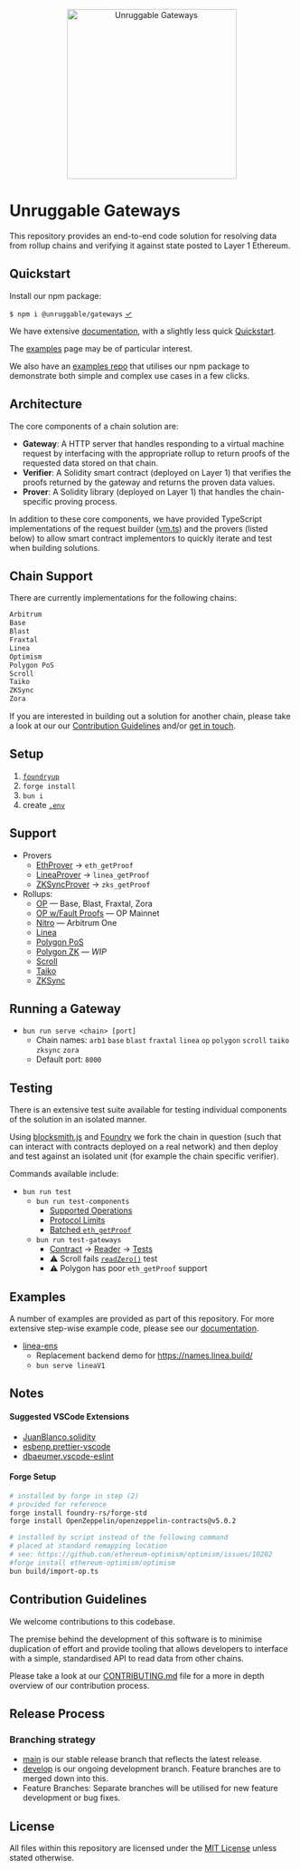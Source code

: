 <p align="center">
    <img src="https://raw.githubusercontent.com/unruggable-labs/unruggable-gateways/main/unruggable-logo-black.png" style = "width:300px;" alt = "Unruggable Gateways" />
</p>

# Unruggable Gateways

This repository provides an end-to-end code solution for resolving data from rollup chains and verifying it against state posted to Layer 1 Ethereum.

## Quickstart

Install our npm package:

`$ npm i @unruggable/gateways` [&check;](https://www.npmjs.com/package/@unruggable/unruggable-gateways)

We have extensive [documentation](https://gateway-docs.unruggable.com), with a slightly less quick [Quickstart](https://gateway-docs.unruggable.com/quickstart). 

The [examples](https://gateway-docs.unruggable.com/examples) page may be of particular interest. 

We also have an [examples repo](https://github.com/unruggable-labs/gateway-examples) that utilises our npm package to demonstrate both simple and complex use cases in a few clicks.

## Architecture

The core components of a chain solution are:

- **Gateway**: A HTTP server that handles responding to a virtual machine request by interfacing with the appropriate rollup to return proofs of the requested data stored on that chain.
- **Verifier**: A Solidity smart contract (deployed on Layer 1) that verifies the proofs returned by the gateway and returns the proven data values.
- **Prover**: A Solidity library (deployed on Layer 1) that handles the chain-specific proving process.

In addition to these core components, we have provided TypeScript implementations of the request builder ([vm.ts](https://github.com/unruggable-labs/unruggable-gateways/blob/main/v2/src/vm.ts)) and the provers (listed below) to allow smart contract implementors to quickly iterate and test when building solutions.

## Chain Support

There are currently implementations for the following chains:

```bash
Arbitrum
Base
Blast
Fraxtal
Linea
Optimism
Polygon PoS
Scroll
Taiko
ZKSync
Zora
```

If you are interested in building out a solution for another chain, please take a look at our our [Contribution Guidelines](#contribution-guidelines) and/or [get in touch](https://unruggable.com/contact).

## Setup

1. [`foundryup`](https://book.getfoundry.sh/getting-started/installation)
1. `forge install`
1. `bun i`
1. create [`.env`](./.env.example)

## Support
* Provers
	* [EthProver](./src/eth//EthProver.ts) &rarr; `eth_getProof`
	* [LineaProver](./src/linea/LineaProver.ts) &rarr; `linea_getProof`
	* [ZKSyncProver](./src/zksync/ZKSyncProver.ts) &rarr; `zks_getProof`
* Rollups: 
	* [OP](./src/op/OPRollup.ts) &mdash; Base, Blast, Fraxtal, Zora
	* [OP w/Fault Proofs](./src/op/OPFaultRollup.ts) &mdash; OP Mainnet
	* [Nitro](./src/nitro/NitroRollup.ts) &mdash; Arbitrum One
	* [Linea](./src/linea/LineaRollup.ts)
	* [Polygon PoS](./src/polygon/PolygonPoSRollup.ts)
	* [Polygon ZK](./src/polygon/PolygonZKRollup.ts) &mdash; *WIP*
	* [Scroll](./src/scroll/ScrollRollup.ts)
	* [Taiko](./src/taiko/TaikoRollup.ts)
	* [ZKSync](./src/zksync/ZKSyncRollup.ts)

## Running a Gateway

* `bun run serve <chain> [port]`
	* Chain names: `arb1` `base` `blast` `fraxtal` `linea` `op` `polygon` `scroll` `taiko` `zksync` `zora`
	* Default port: `8000`

## Testing

There is an extensive test suite available for testing individual components of the solution in an isolated manner. 

Using [blocksmith.js](https://github.com/adraffy/blocksmith.js/) and [Foundry](https://getfoundry.sh/) we fork the chain in question (such that can interact with contracts deployed on a real network) and then deploy and test against an isolated unit (for example the chain specific verifier).

Commands available include:

* `bun run test`
	* `bun run test-components`
		* [Supported Operations](./test/components/ops.test.ts)
		* [Protocol Limits](./test/components/limits.test.ts)
		* [Batched `eth_getProof`](./test/components/proofs.test.ts)
	* `bun run test-gateways`
		* [Contract](./test/gateway/SlotDataContract.sol) &rarr; [Reader](./test/gateway/SlotDataReader.sol) &rarr; [Tests](./test/gateway/tests.ts)
		* ⚠️ Scroll fails [`readZero()`](./test/gateway/tests.ts#L26) test
		* ⚠️ Polygon has poor `eth_getProof` support

## Examples

A number of examples are provided as part of this repository. For more extensive step-wise example code, please see our [documentation](https://gateway-docs.unruggable.com/examples).

* [linea-ens](./test/v1/linea-ens.ts)
	* Replacement backend demo for https://names.linea.build/
	* `bun serve lineaV1`

## Notes

#### Suggested VSCode Extensions

* [JuanBlanco.solidity](https://marketplace.visualstudio.com/items?itemName=JuanBlanco.solidity)
* [esbenp.prettier-vscode](https://marketplace.visualstudio.com/items?itemName=esbenp.prettier-vscode)
* [dbaeumer.vscode-eslint](https://marketplace.visualstudio.com/items?itemName=dbaeumer.vscode-eslint)

#### Forge Setup
```sh
# installed by forge in step (2)
# provided for reference
forge install foundry-rs/forge-std
forge install OpenZeppelin/openzeppelin-contracts@v5.0.2

# installed by script instead of the following command
# placed at standard remapping location
# see: https://github.com/ethereum-optimism/optimism/issues/10202
#forge install ethereum-optimism/optimism
bun build/import-op.ts
```

## Contribution Guidelines

We welcome contributions to this codebase. 

The premise behind the development of this software is to minimise duplication of effort and provide tooling that allows developers to interface with a simple, standardised API to read data from other chains.

Please take a look at our [CONTRIBUTING.md](https://github.com/unruggable-labs/unruggable-gateways/blob/main/v2/CONTRIBUTING.md) file for a more in depth overview of our contribution process.

## Release Process

### Branching strategy

* [main](https://github.com/unruggable-labs/unruggable-gateways/tree/main) is our stable release branch that reflects the latest release.
* [develop](https://github.com/unruggable-labs/unruggable-gateways/tree/develop) is our ongoing development branch. Feature branches are to merged down into this.
* Feature Branches: Separate branches will be utilised for new feature development or bug fixes.

## License

All files within this repository are licensed under the [MIT License](https://github.com/ethereum-optimism/optimism/blob/master/LICENSE) unless stated otherwise.
